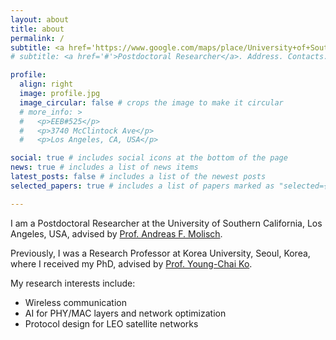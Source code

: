 ```yaml
---
layout: about
title: about
permalink: /
subtitle: <a href='https://www.google.com/maps/place/University+of+Southern+California/@34.0223519,-118.285117,17z/data=!4m14!1m7!3m6!1s0x80c2c7e49c71a5ed:0xaa905a5bb427a2c4!2sUniversity+of+Southern+California!8m2!3d34.0223519!4d-118.285117!16s%2Fm%2F065y4w7!3m5!1s0x80c2c7e49c71a5ed:0xaa905a5bb427a2c4!8m2!3d34.0223519!4d-118.285117!16s%2Fm%2F065y4w7?hl=en&entry=ttu'>Los Angeles, California, USA</a>
# subtitle: <a href='#'>Postdoctoral Researcher</a>. Address. Contacts. Moto. Etc.

profile:
  align: right
  image: profile.jpg
  image_circular: false # crops the image to make it circular
  # more_info: >
  #   <p>EEB#525</p>
  #   <p>3740 McClintock Ave</p>
  #   <p>Los Angeles, CA, USA</p>

social: true # includes social icons at the bottom of the page
news: true # includes a list of news items
latest_posts: false # includes a list of the newest posts
selected_papers: true # includes a list of papers marked as "selected={true}"

---
```


I am a Postdoctoral Researcher at the University of Southern California, Los Angeles, USA, advised by [Prof. Andreas F. Molisch](https://scholar.google.com/citations?user=W0wwrucAAAAJ&hl=ko). 

Previously, I was a Research Professor at Korea University, Seoul, Korea, where I received my PhD, advised by [Prof. Young-Chai Ko](https://scholar.google.com/citations?user=wKqPXIEAAAAJ&hl=ko). 

My research interests include: 
- Wireless communication
- AI for PHY/MAC layers and network optimization
- Protocol design for LEO satellite networks
